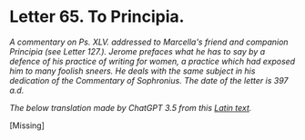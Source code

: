 <h1>Letter 65. To Principia.</h1>

<p><i>A commentary on Ps. XLV. addressed to Marcella's friend and companion Principia (see Letter 127.). Jerome prefaces what he has to say by a defence of his practice of writing for women, a practice which had exposed him to many foolish sneers. He deals with the same subject in his dedication of the Commentary of Sophronius. The date of the letter is 397 a.d.

The below translation made by ChatGPT 3.5 from this <a href='https://catholiclibrary.org/library/view?docId=Fathers-OR/PL.022.html;chunk.id=00000293'>Latin text</a>.</i></p>

[Missing]